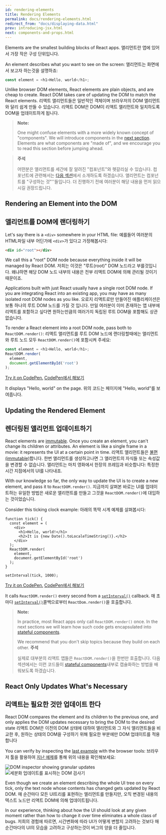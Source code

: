 ```yaml
---
id: rendering-elements
title: Rendering Elements
permalink: docs/rendering-elements.html
redirect_from: "docs/displaying-data.html"
prev: introducing-jsx.html
next: components-and-props.html
---
```


Elements are the smallest building blocks of React apps.
앨리먼트란 앱에 있어서 가장 작은 구성 단위입니다.

An element describes what you want to see on the screen:
앨리먼트는 화면에서 보고자 하는것을 설명하죠:

```js
const element = <h1>Hello, world</h1>;
```

Unlike browser DOM elements, React elements are plain objects, and are cheap to create. React DOM takes care of updating the DOM to match the React elements.
리액트 앨리먼트들은 일반적인 객체이며 브라우저의 DOM 앨리먼트와 달리 쉽게 만들 수 있습니다. 리액트 DOM은 DOM이 리액트 앨리먼트와 일치하도록 DOM을 업데이트하게 됩니다.

>**Note:**
>
>One might confuse elements with a more widely known concept of "components". We will introduce components in the [next section](/react/docs/components-and-props.html). Elements are what components are "made of", and we encourage you to read this section before jumping ahead.

>**주석**
>
>어떤분은 앨리먼트를 세간에 잘 알려진 "컴포넌트"와 헷갈리실 수 있습니다. 컴포넌트에 관련해서는 [다음 섹션](/)에서 소개하도록 하겠습니다. 앨리먼트는 컴포넌트를 "구성하는 것"''들입니다. 더 진행하기 전에 여러분이 해당 내용을 먼저 읽으시길 권장드립니다.

## Rendering an Element into the DOM
## 앨리먼트를 DOM에 랜더링하기

Let's say there is a `<div>` somewhere in your HTML file:
예를들어 여러분의 HTML파일 내부 어딘가에 `<div>`가 있다고 가정해봅시다:

```html
<div id="root"></div>
```

We call this a "root" DOM node because everything inside it will be managed by React DOM.
저희는 이것은 "루트(root)" DOM 노드라고 부를것입니다. 왜냐하면 해당 DOM 노드 내부의 내용은 전부 리액트 DOM에 의해 관리될 것이기 때문이죠.

Applications built with just React usually have a single root DOM node. If you are integrating React into an existing app, you may have as many isolated root DOM nodes as you like.
오로지 리액트로만 만들어진 애플리케이션은 보통 하나의 루트 DOM 노드를 가질 것 입니다. 만일 여러분이 이미 존재하는 앱 내부에 리액트를 포함하고 싶다면 원하는만큼의 여러가지 독립된 루트 DOM을 포함해도 상관없습니다.

To render a React element into a root DOM node, pass both to `ReactDOM.render()`:
리액트 앨리먼트를 루트 DOM 노드에 랜더링할때에는 앨리먼트와 루트 노드 모두 `ReactDOM.render()`에 포함시켜 주세요:

```js
const element = <h1>Hello, world</h1>;
ReactDOM.render(
  element,
  document.getElementById('root')
);
```

[Try it on CodePen.](http://codepen.io/gaearon/pen/rrpgNB?editors=1010)
[CodePen에서 해보기](http://codepen.io/gaearon/pen/rrpgNB?editors=1010)

It displays "Hello, world" on the page.
위의 코드는 페이지에 "Hello, world"를 보여줍니다.

## Updating the Rendered Element
## 렌더링된 앨리먼트 업데이트하기

React elements are [immutable](https://en.wikipedia.org/wiki/Immutable_object). Once you create an element, you can't change its children or attributes. An element is like a single frame in a movie: it represents the UI at a certain point in time.
리액트 앨리먼트들은 [불편(immutable)](https://ko.wikipedia.org/wiki/%EB%B6%88%EB%B3%80%EA%B0%9D%EC%B2%B4)합니다. 한번 앨리먼트를 생성하고나면 그 앨리먼트의 자식들 또는 속성값을 변경할 수 없습니다. 앨리먼트는 마치 영화에서 한장의 프레임과 비슷합니다: 특정한 시간 지점에서의 UI를 나타내죠.

With our knowledge so far, the only way to update the UI is to create a new element, and pass it to `ReactDOM.render()`.
지금까지 살펴본 바로는 UI를 업데이트하는 유일한 방법은 새로운 앨리먼트를 만들고 그것을 `ReactDOM.render()`에 대입하는 것이었습니다.

Consider this ticking clock example:
아래의 똑딱 시계 예제를 살펴봅시다:

```js{8-11}
function tick() {
  const element = (
    <div>
      <h1>Hello, world!</h1>
      <h2>It is {new Date().toLocaleTimeString()}.</h2>
    </div>
  );
  ReactDOM.render(
    element,
    document.getElementById('root')
  );
}

setInterval(tick, 1000);
```

[Try it on CodePen.](http://codepen.io/gaearon/pen/gwoJZk?editors=0010)
[CodePen에서 해보기](http://codepen.io/gaearon/pen/gwoJZk?editors=0010)

It calls `ReactDOM.render()` every second from a [`setInterval()`](https://developer.mozilla.org/en-US/docs/Web/API/WindowTimers/setInterval) callback.
매 초마다 [`setInterval()`](https://developer.mozilla.org/en-US/docs/Web/API/WindowTimers/setInterval)콜백으로부터 `ReactDom.render()`을 호출합니다.

>**Note:**
>
>In practice, most React apps only call `ReactDOM.render()` once. In the next sections we will learn how such code gets encapsulated into [stateful components](/react/docs/state-and-lifecycle.html).
>
>We recommend that you don't skip topics because they build on each other.
>**주석**
>
>실제로 대부분의 리액트 앱들은 `ReactDOM.render()`을 한번만 호출합니다. 다음 섹션에서는 이런 코드들이 [stateful components](/react/docs/state-and-lifecycle.html)내부로 캡슐화하는 방법을 배워보도록 하겠습니다.

## React Only Updates What's Necessary
## 리액트는 필요한 것만 업데이트 한다

React DOM compares the element and its children to the previous one, and only applies the DOM updates necessary to bring the DOM to the desired state
리액트 DOM은 이전의 DOM 상태에 대하여 앨리먼트와 그 자식 앨리먼트들을 비교한 후, 원하는 상태의 DOM을 구성하기 위해 필요한 부분에만 DOM 업데이트를 적용합니다

You can verify by inspecting the [last example](http://codepen.io/gaearon/pen/gwoJZk?editors=0010) with the browser tools:
브라우저 툴을 활용하여 [지난 예제](http://codepen.io/gaearon/pen/gwoJZk?editors=0010)를 통해 위의 내용을 확인해보세요:  

![DOM inspector showing granular updates](/react/img/docs/granular-dom-updates.gif)
![세분화 업데이트를 표시하는 DOM 검사기](/react/img/docs/granular-dom-updates.gif)

Even though we create an element describing the whole UI tree on every tick, only the text node whose contents has changed gets updated by React DOM.
매 순간마다 모든 UI트리를 표현하는 엘리먼트를 만들지만, 오직 변경된 내용의 텍스트 노드만 리액트 DOM에 의해 업데이트됩니다.

In our experience, thinking about how the UI should look at any given moment rather than how to change it over time eliminates a whole class of bugs.
저희의 경험에 따르면, 시간변화에 따라 UI가 어떻게 변할지 고려하는 것보다 매 순간마다의 UI의 모습을 고려하고 구상하는것이 버그의 양을 더 줄입니다.

